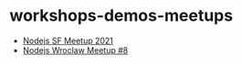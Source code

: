 # workshops-demos-meetups

- [Nodejs SF Meetup 2021](https://github.com/graphql-nexus/workshops-demos-meetups/tree/nodejs-sf-meetup-2021)
- [Nodejs Wroclaw Meetup #8](https://github.com/graphql-nexus/workshops-demos-meetups/tree/nodejs-wroclaw-meetup-8)
